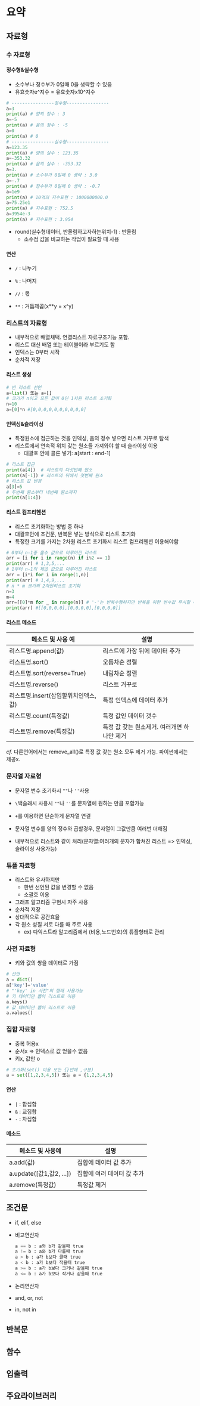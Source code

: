 # 요약

## 자료형

### 수 자료형

#### 정수형&실수형

- 소수부나 정수부가 0일때 0을 생략할 수 있음
- 유효숫자e^지수 = 유효숫자x10^지수

```python
# ----------------정수형----------------
a=3
print(a) # 양의 정수 : 3
a=-5
print(a) # 음의 정수 : -5
a=0
print(a) # 0
# ----------------실수형----------------
a=123.35 
print(a) # 양의 실수 : 123.35
a=-353.32
print(a) # 음의 실수 : -353.32
a=3.
print(a) # 소수부가 0일때 0 생략 : 3.0
a=-.7
print(a) # 정수부가 0일때 0 생략 : -0.7
a=1e9
print(a) # 10억의 지수표현 : 1000000000.0
a=75.25e1
print(a) # 지수표현 : 752.5
a=3954e-3
print(a) # 지수표현 : 3.954
```

- round(실수형데이터, 반올림하고자하는위치-1) : 반올림
  - 소수점 값을 비교하는 작업이 필요할 때 사용

#### 연산

- `/` : 나누기

- `%` : 나머지
- `//` : 몫

- `**` : 거듭제곱(x**y = x^y)

### 리스트의 자료형

- 내부적으로 배열채택. 연결리스트 자료구조기능 포함.
- 리스트 대신 배열 또는 테이블이라 부르기도 함
- 인덱스는 0부터 시작
- 순차적 저장

#### 리스트 생성

```python
# 빈 리스트 선언
a=list() 또는 a=[]
# 크기가 n이고 모든 값이 0인 1차원 리스트 초기화
n=10
a=[0]*n #[0,0,0,0,0,0,0,0,0,0]
```

#### 인덱싱&슬라이싱

- 특정원소에 접근하는 것을 인덱싱, 음의 정수 넣으면 리스트 거꾸로 탐색
- 리스트에서 연속적 위치 갖는 원소들 가져와야 할 때 슬라이싱 이용
  - 대괄호 안에 콜론 넣기: a[start : end-1] 

```python
# 리스트 접근
print(a[4])  # 리스트의 다섯번째 원소
print(a[-1]) # 리스트의 뒤에서 첫번째 원소
# 리스트 값 변경
a[3]=5
# 두번째 원소부터 네번째 원소까지
print(a[1:4])
```

#### 리스트 컴프리헨션

- 리스트 초기화하는 방법 중 하나
- 대괄호안에 조건문, 반복문 넣는 방식으로 리스트 초기화
- 특정한 크기를 가지는 2차원 리스트 초기화시 리스트 컴프리헨션 이용해야함

```python
# 0부터 n-1중 홀수 값으로 이루어진 리스트
arr = [i for i in range(n) if i%2 == 1]
print(arr) # 1,3,5,...
# 1부터 n-1의 제곱 값으로 이루어진 리스트
arr = [i*i for i in range(1,n)]
print(arr) # 1,4,9,...
# n * m 크기의 2차원리스트 초기화
n=3
m=4
arr=[[0]*m for _ in range(n)] # '-'는 반복수행하지만 반복을 위한 변수값 무시할 때 사용
print(arr) #[[0,0,0,0],[0,0,0,0],[0,0,0,0]]
```

#### 리스트 메소드

| 메소드 및 사용 예                    | 설명                                        |
| ------------------------------------ | ------------------------------------------- |
| 리스트명.append(값)                  | 리스트에 가장 뒤에 데이터 추가              |
| 리스트명.sort()                      | 오름차순 정렬                               |
| 리스트명.sort(reverse=True)          | 내림차순 정렬                               |
| 리스트명.reverse()                   | 리스트 거꾸로                               |
| 리스트명.insert(삽입할위치인덱스,값) | 특정 인덱스에 데이터 추가                   |
| 리스트명.count(특정값)               | 특정 값인 데이터 갯수                       |
| 리스트명.remove(특정값)              | 특정 값 갖는 원소제거. 여러개면 하나만 제거 |

*cf.* 다른언어에서는 remove_all()로 특정 값 갖는 원소 모두 제거 가능. 파이썬에서는 제공x.

### 문자열 자료형

- 문자열 변수 초기화시 `""`나 `''`사용
- `\`백슬래시 사용시 `""`나 `''`를 문자열에 원하는 만큼 포함가능

- `+`를 이용하면 단순하게 문자열 연결
- 문자열 변수를 양의 정수와 곱할경우, 문자열이 그값만큼 여러번 더해짐
- 내부적으로 리스트와 같이 처리(문자열:여러개의 문자가 합쳐진 리스트 => 인덱싱, 슬라이싱 사용가능)

### 튜플 자료형

- 리스트와 유사하지만
  - 한번 선언된 값을 변경할 수 없음
  - 소괄호 이용
- 그래프 알고리즘 구현시 자주 사용
- 순차적 저장
- 상대적으로 공간효율
- 각 원소 성질 서로 다를 때 주로 사용
  -  ex) 다익스트라 알고리즘에서 (비용,노드번호)의 튜플형태로 관리

### 사전 자료형

- 키와 값의 쌍을 데이터로 가짐

```python
# 선언
a = dict()
a['key']='value'
# "'key' in 사전"의 형태 사용가능
# 키 데이터만 뽑아 리스트로 이용
a.keys()
# 값 데이터만 뽑아 리스트로 이용
a.values()
```

### 집합 자료형

- 중복 허용x
- 순서x => 인덱스로 값 얻을수 없음
- 키x, 값만 o

```python
# 초기화(set() 이용 또는 {}안에 ,구분)
a = set([1,2,3,4,5]) 또는 a = {1,2,3,4,5}
```

#### 연산

- `|` : 합집합
- `&` : 교집합
- `-` : 차집합

#### 메소드

| 메소드 및 사용예         | 설명                       |
| ------------------------ | -------------------------- |
| a.add(값)                | 집합에 데이터 값 추가      |
| a.update([값1,값2, ...]) | 집합에 여러 데이터 값 추가 |
| a.remove(특정값)         | 특정값 제거                |

## 조건문

- if, elif, else

- 비교연산자

  ```python
  a == b : a와 b가 같을때 true
  a != b : a와 b가 다를때 true 
  a > b : a가 b보다 클때 true 
  a < b : a가 b보다 작을때 true 
  a >= b : a가 b보다 크거나 같을때 true 
  a <= b : a가 b보다 작거나 같을때 true 
  ```

- 논리연산자
- and, or, not
- in, not in

## 반복문



## 함수

## 입출력

## 주요라이브러리
